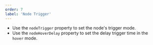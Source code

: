 ```yaml
---
order: 7
label: 'Node Trigger'
---
```


- Use the `nodeTrigger` property to set the node's trigger mode.
- Use the `nodeHoverDelay` property to set the delay trigger time in the `hover` mode.
